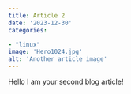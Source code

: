 ```yaml
---
title: Article 2
date: '2023-12-30'
categories:

- "linux"
image: 'Hero1024.jpg'
alt: 'Another article image'
---
```


Hello I am your second blog article!
